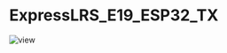 # ExpressLRS_E19_ESP32_TX

![view](https://github.com/whqsz/ExpressLRS_E19_ESP32_TX/blob/main/view.png "elrs view")
